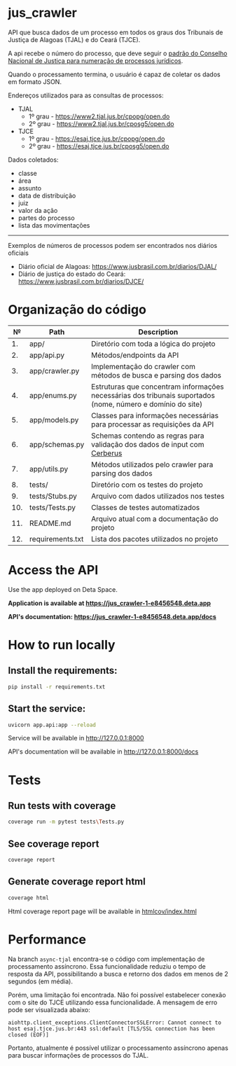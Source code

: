 # jus_crawler
API que busca dados de um processo em todos os graus dos Tribunais de Justiça de Alagoas (TJAL) e do Ceará (TJCE).

A api recebe o número do processo, que deve seguir o [padrão do Conselho Nacional de Justiça para numeração de processos jurídicos](https://www.cnj.jus.br/programas-e-acoes/numeracao-unica/).

Quando o processamento termina, o usuário é capaz de coletar os dados em formato JSON.

Endereços utilizados para as consultas de processos:
* TJAL
  * 1º grau - https://www2.tjal.jus.br/cpopg/open.do
  * 2º grau - https://www2.tjal.jus.br/cposg5/open.do
* TJCE
  * 1º grau - https://esaj.tjce.jus.br/cpopg/open.do
  * 2º grau - https://esaj.tjce.jus.br/cposg5/open.do

Dados coletados:
* classe 
* área 
* assunto  
* data de distribuição 
* juiz 
* valor da ação
* partes do processo 
* lista das movimentações
---
Exemplos de números de processos podem ser encontrados nos diários oficiais
* Diário oficial de Alagoas: https://www.jusbrasil.com.br/diarios/DJAL/
* Diário de justiça do estado do Ceará: https://www.jusbrasil.com.br/diarios/DJCE/

# Organização do código
| №   | Path             | Description                                                                                                   |
|-----|------------------|---------------------------------------------------------------------------------------------------------------|
| 1.  | app/             | Diretório com toda a lógica do projeto                                                                        |
| 2.  | app/api.py       | Métodos/endpoints da API                                                                                      |
| 3.  | app/crawler.py   | Implementação do crawler com métodos de busca e parsing dos dados                                             |
| 4.  | app/enums.py     | Estruturas que concentram informações necessárias dos tribunais suportados (nome, número e domínio do site)   |
| 5.  | app/models.py    | Classes para informações necessárias para processar as requisições da API                                     |
| 6.  | app/schemas.py   | Schemas contendo as regras para validação dos dados de input com [Cerberus](https://docs.python-cerberus.org) |
| 7.  | app/utils.py     | Métodos utilizados pelo crawler para parsing dos dados                                                        |
| 8.  | tests/           | Diretório com os testes do projeto                                                                            |
| 9.  | tests/Stubs.py   | Arquivo com dados utilizados nos testes                                                                       |
| 10. | tests/Tests.py   | Classes de testes automatizados                                                                               |
| 11. | README.md        | Arquivo atual com a documentação do projeto                                                                   |
| 12. | requirements.txt | Lista dos pacotes utilizados no projeto                                                                       |

# Access the API
Use the app deployed on Deta Space.

**Application is available at https://jus_crawler-1-e8456548.deta.app**

**API's documentation: https://jus_crawler-1-e8456548.deta.app/docs**

# How to run locally

## Install the requirements:
```bash
pip install -r requirements.txt
```
## Start the service:
```bash
uvicorn app.api:app --reload
```
Service will be available in http://127.0.0.1:8000

API's documentation will be available in http://127.0.0.1:8000/docs

# Tests
## Run tests with coverage
```bash
coverage run -m pytest tests\Tests.py
```
## See coverage report
```bash
coverage report
```
## Generate coverage report html
```bash
coverage html
```
Html coverage report page will be available in [htmlcov/index.html](http://localhost:63342/jus_crawler/htmlcov/index.html)

# Performance
Na branch ```async-tjal``` encontra-se o código com implementação de processamento assíncrono. Essa funcionalidade reduziu o tempo de resposta da API, possibilitando a busca e retorno dos dados em menos de 2 segundos (em média).

Porém, uma limitação foi encontrada. Não foi possível estabelecer conexão com o site do TJCE utilizando essa funcionalidade. A mensagem de erro pode ser visualizada abaixo:
```
aiohttp.client_exceptions.ClientConnectorSSLError: Cannot connect to host esaj.tjce.jus.br:443 ssl:default [TLS/SSL connection has been closed (EOF)]
```
Portanto, atualmente é possível utilizar o processamento assíncrono apenas para buscar informações de processos do TJAL.
